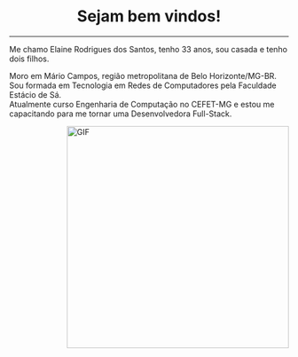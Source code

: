 <h1 align="center"> Sejam bem vindos! </h1>
<hr />
Me chamo Elaine Rodrigues dos Santos, tenho 33 anos, sou casada e tenho dois filhos.</b>
<p align="left" >
Moro em Mário Campos, região metropolitana de Belo Horizonte/MG-BR.<br/>
Sou formada em Tecnologia em Redes de Computadores pela Faculdade Estácio de Sá.<br/>
Atualmente curso Engenharia de Computação no CEFET-MG e estou me capacitando para me tornar uma Desenvolvedora Full-Stack.<br/>
</p>


<img align="right" alt="GIF" src="https://octocat-generator-assets.githubusercontent.com/my-octocat-1623688364333.png" width="400px" />

